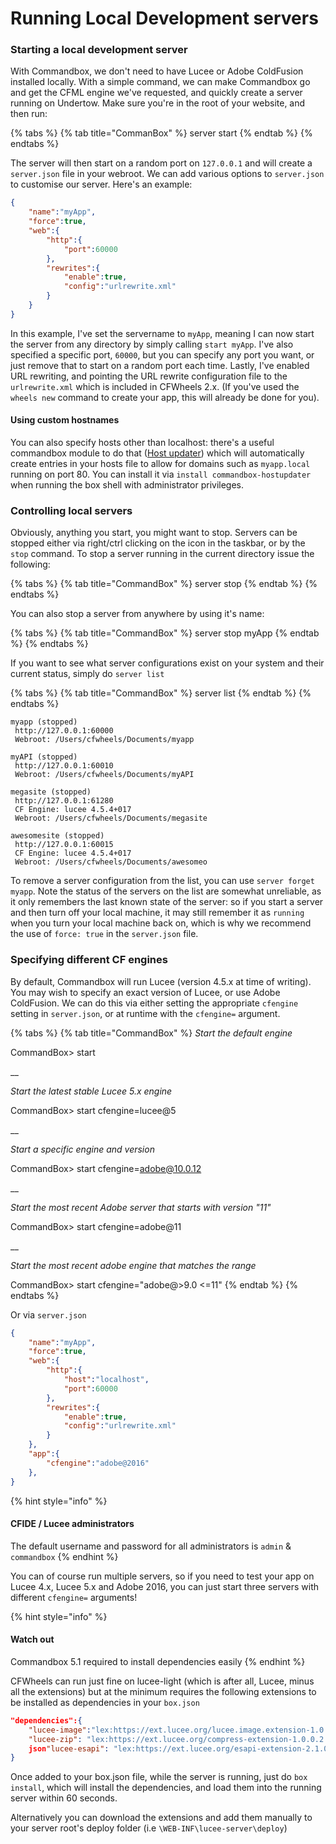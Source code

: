 # Running Local Development servers

### Starting a local development server

With Commandbox, we don't need to have Lucee or Adobe ColdFusion installed locally. With a simple command, we can make Commandbox go and get the CFML engine we've requested, and quickly create a server running on Undertow. Make sure you're in the root of your website, and then run:

{% tabs %}
{% tab title="CommanBox" %}
server start
{% endtab %}
{% endtabs %}

The server will then start on a random port on `127.0.0.1` and will create a `server.json` file in your webroot. We can add various options to `server.json` to customise our server. Here's an example:

```json
{
    "name":"myApp",
    "force":true,
    "web":{
        "http":{
            "port":60000
        },
        "rewrites":{
            "enable":true,
            "config":"urlrewrite.xml"
        }
    }
}
```

In this example, I've set the servername to `myApp`, meaning I can now start the server from any directory by simply calling `start myApp`. I've also specified a specific port, `60000`, but you can specify any port you want, or just remove that to start on a random port each time. Lastly, I've enabled URL rewriting, and pointing the URL rewrite configuration file to the `urlrewrite.xml` which is included in CFWheels 2.x. (If you've used the `wheels new` command to create your app, this will already be done for you).

#### Using custom hostnames

You can also specify hosts other than localhost: there's a useful commandbox module to do that ([Host updater](https://www.forgebox.io/view/commandbox-hostupdater)) which will automatically create entries in your hosts file to allow for domains such as `myapp.local` running on port 80. You can install it via `install commandbox-hostupdater` when running the box shell with administrator privileges.

### Controlling local servers

Obviously, anything you start, you might want to stop. Servers can be stopped either via right/ctrl clicking on the icon in the taskbar, or by the `stop` command. To stop a server running in the current directory issue the following:

{% tabs %}
{% tab title="CommandBox" %}
server stop
{% endtab %}
{% endtabs %}

You can also stop a server from anywhere by using it's name:

{% tabs %}
{% tab title="CommandBox" %}
server stop myApp
{% endtab %}
{% endtabs %}

If you want to see what server configurations exist on your system and their current status, simply do `server list`

{% tabs %}
{% tab title="CommandBox" %}
server list
{% endtab %}
{% endtabs %}

```shell-session
myapp (stopped)
 http://127.0.0.1:60000
 Webroot: /Users/cfwheels/Documents/myapp

myAPI (stopped)
 http://127.0.0.1:60010
 Webroot: /Users/cfwheels/Documents/myAPI

megasite (stopped)
 http://127.0.0.1:61280
 CF Engine: lucee 4.5.4+017
 Webroot: /Users/cfwheels/Documents/megasite

awesomesite (stopped)
 http://127.0.0.1:60015
 CF Engine: lucee 4.5.4+017
 Webroot: /Users/cfwheels/Documents/awesomeo
```

To remove a server configuration from the list, you can use `server forget myapp`. Note the status of the servers on the list are somewhat unreliable, as it only remembers the last known state of the server: so if you start a server and then turn off your local machine, it may still remember it as `running` when you turn your local machine back on, which is why we recommend the use of `force: true` in the `server.json` file.

### Specifying different CF engines

By default, Commandbox will run Lucee (version 4.5.x at time of writing). You may wish to specify an exact version of Lucee, or use Adobe ColdFusion. We can do this via either setting the appropriate `cfengine` setting in `server.json`, or at runtime with the `cfengine=` argument.

{% tabs %}
{% tab title="CommandBox" %}
_Start the default engine_

CommandBox> start

\_\_

_Start the latest stable Lucee 5.x engine_

CommandBox> start cfengine=lucee@5

\_\_

_Start a specific engine and version_

CommandBox> start cfengine=adobe@10.0.12

\_\_

_Start the most recent Adobe server that starts with version "11"_

CommandBox> start cfengine=adobe@11

\_\_

_Start the most recent adobe engine that matches the range_

CommandBox> start cfengine="adobe@>9.0 <=11"
{% endtab %}
{% endtabs %}

Or via `server.json`

```json
{
    "name":"myApp",
    "force":true,
    "web":{
        "http":{
            "host":"localhost",
            "port":60000
        },
        "rewrites":{
            "enable":true,
            "config":"urlrewrite.xml"
        }
    },
    "app":{
        "cfengine":"adobe@2016"
    },
}
```

{% hint style="info" %}
#### CFIDE / Lucee administrators

The default username and password for all administrators is `admin` & `commandbox`
{% endhint %}

You can of course run multiple servers, so if you need to test your app on Lucee 4.x, Lucee 5.x and Adobe 2016, you can just start three servers with different `cfengine=` arguments!

{% hint style="info" %}
#### Watch out

Commandbox 5.1 required to install dependencies easily
{% endhint %}

CFWheels can run just fine on lucee-light (which is after all, Lucee, minus all the extensions) but at the minimum requires the following extensions to be installed as dependencies in your `box.json`

```json
"dependencies":{
    "lucee-image":"lex:https://ext.lucee.org/lucee.image.extension-1.0.0.35.lex",
    "lucee-zip": "lex:https://ext.lucee.org/compress-extension-1.0.0.2.lex",
    json"lucee-esapi": "lex:https://ext.lucee.org/esapi-extension-2.1.0.18.lex"
}
```

Once added to your box.json file, while the server is running, just do `box install`, which will install the dependencies, and load them into the running server within 60 seconds.

Alternatively you can download the extensions and add them manually to your server root's deploy folder (i.e `\WEB-INF\lucee-server\deploy`)
